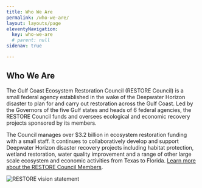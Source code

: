 ```yaml
---
title: Who We Are
permalink: /who-we-are/
layout: layouts/page
eleventyNavigation:
  key: who-we-are
  # parent: null
sidenav: true

---
```

## Who We Are

The Gulf Coast Ecosystem Restoration Council (RESTORE Council) is a small federal agency established in the wake of the Deepwater Horizon disaster to plan for and carry out restoration across the Gulf Coast. Led by the Governors of the five Gulf states and heads of 6 federal agencies, the RESTORE Council funds and oversees ecological and economic recovery projects sponsored by its members.

The Council manages over $3.2 billion in ecosystem restoration funding with a small staff. It continues to collaboratively develop and support Deepwater Horizon disaster recovery projects including habitat protection, wetland restoration, water quality improvement and a range of other large scale ecosystem and economic activities from Texas to Florida. [Learn more about the RESTORE Council Members](/people/council-members).

![RESTORE vision statement](/sites/default/files/styles/full_width/public/2025-03/Updated%20Vision%20Statement%20v2.jpg?itok=trE2PhU3)